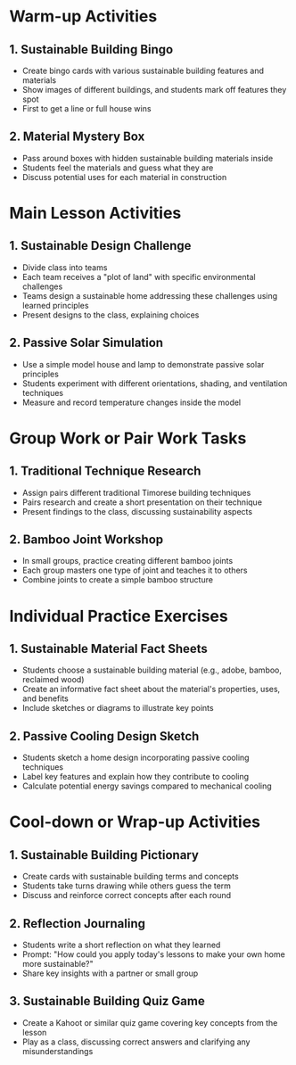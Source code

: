 # Warm-up Activities

## 1. Sustainable Building Bingo

- Create bingo cards with various sustainable building features and materials
- Show images of different buildings, and students mark off features they spot
- First to get a line or full house wins

## 2. Material Mystery Box

- Pass around boxes with hidden sustainable building materials inside
- Students feel the materials and guess what they are
- Discuss potential uses for each material in construction

# Main Lesson Activities

## 1. Sustainable Design Challenge

- Divide class into teams
- Each team receives a "plot of land" with specific environmental challenges
- Teams design a sustainable home addressing these challenges using learned principles
- Present designs to the class, explaining choices

## 2. Passive Solar Simulation

- Use a simple model house and lamp to demonstrate passive solar principles
- Students experiment with different orientations, shading, and ventilation techniques
- Measure and record temperature changes inside the model

# Group Work or Pair Work Tasks

## 1. Traditional Technique Research

- Assign pairs different traditional Timorese building techniques
- Pairs research and create a short presentation on their technique
- Present findings to the class, discussing sustainability aspects

## 2. Bamboo Joint Workshop

- In small groups, practice creating different bamboo joints
- Each group masters one type of joint and teaches it to others
- Combine joints to create a simple bamboo structure

# Individual Practice Exercises

## 1. Sustainable Material Fact Sheets

- Students choose a sustainable building material (e.g., adobe, bamboo, reclaimed wood)
- Create an informative fact sheet about the material's properties, uses, and benefits
- Include sketches or diagrams to illustrate key points

## 2. Passive Cooling Design Sketch

- Students sketch a home design incorporating passive cooling techniques
- Label key features and explain how they contribute to cooling
- Calculate potential energy savings compared to mechanical cooling

# Cool-down or Wrap-up Activities

## 1. Sustainable Building Pictionary

- Create cards with sustainable building terms and concepts
- Students take turns drawing while others guess the term
- Discuss and reinforce correct concepts after each round

## 2. Reflection Journaling

- Students write a short reflection on what they learned
- Prompt: "How could you apply today's lessons to make your own home more sustainable?"
- Share key insights with a partner or small group

## 3. Sustainable Building Quiz Game

- Create a Kahoot or similar quiz game covering key concepts from the lesson
- Play as a class, discussing correct answers and clarifying any misunderstandings